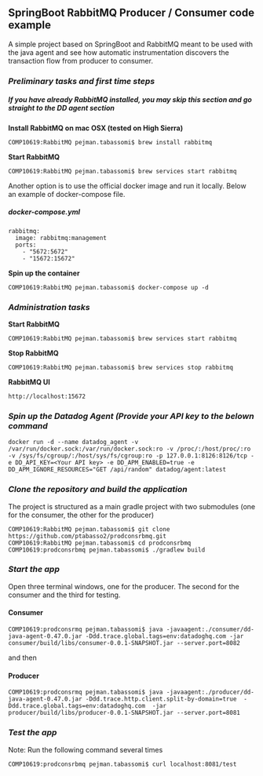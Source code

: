 ## SpringBoot RabbitMQ Producer / Consumer code example


A simple project based on SpringBoot and RabbitMQ meant to be used with the java agent and see how automatic instrumentation discovers the transaction flow from producer to consumer. 
 

### _Preliminary tasks and first time steps_

##### _If you have already RabbitMQ installed, you may skip this section and go straight to the DD agent section_

**Install RabbitMQ on mac OSX (tested on High Sierra)**

````
COMP10619:RabbitMQ pejman.tabassomi$ brew install rabbitmq
````

**Start RabbitMQ**

````
COMP10619:RabbitMQ pejman.tabassomi$ brew services start rabbitmq
````

Another option is to use the official docker image and run it locally.
Below an example of docker-compose file.   


##### _docker-compose.yml_
````
rabbitmq:
  image: rabbitmq:management
  ports:
    - "5672:5672"
    - "15672:15672"
````   

**Spin up the container**

````
COMP10619:RabbitMQ pejman.tabassomi$ docker-compose up -d
````

### _Administration tasks_

**Start RabbitMQ**

````
COMP10619:RabbitMQ pejman.tabassomi$ brew services start rabbitmq
````

**Stop RabbitMQ**

````
COMP10619:RabbitMQ pejman.tabassomi$ brew services stop rabbitmq
````

**RabbitMQ UI**

````
http://localhost:15672
````

### _Spin up the Datadog Agent (Provide your API key  to the  belown command_


````
docker run -d --name datadog_agent -v /var/run/docker.sock:/var/run/docker.sock:ro -v /proc/:/host/proc/:ro -v /sys/fs/cgroup/:/host/sys/fs/cgroup:ro -p 127.0.0.1:8126:8126/tcp -e DD_API_KEY=<Your API key> -e DD_APM_ENABLED=true -e DD_APM_IGNORE_RESOURCES="GET /api/random" datadog/agent:latest
````

### _Clone the repository and build the application_

The project is structured as a main gradle project with two submodules (one for the consumer, the other for the producer)

````
COMP10619:RabbitMQ pejman.tabassomi$ git clone https://github.com/ptabasso2/prodconsrbmq.git
COMP10619:RabbitMQ pejman.tabassomi$ cd prodconsrbmq
COMP10619:prodconsrbmq pejman.tabassomi$ ./gradlew build
````


### _Start the app_

Open three terminal windows, one for the producer. The second for the consumer and the third for testing.

#### Consumer

````
COMP10619:prodconsrmq pejman.tabassomi$ java -javaagent:./consumer/dd-java-agent-0.47.0.jar -Ddd.trace.global.tags=env:datadoghq.com -jar consumer/build/libs/consumer-0.0.1-SNAPSHOT.jar --server.port=8082
````
and then 

#### Producer

````
COMP10619:prodconsrmq pejman.tabassomi$ java -javaagent:./producer/dd-java-agent-0.47.0.jar -Ddd.trace.http.client.split-by-domain=true  -Ddd.trace.global.tags=env:datadoghq.com  -jar producer/build/libs/producer-0.0.1-SNAPSHOT.jar --server.port=8081
````

### _Test the app_

Note: Run the following command several times

````
COMP10619:prodconsrbmq pejman.tabassomi$ curl localhost:8081/test
````
